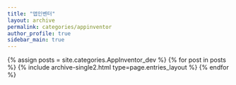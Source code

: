 ```yaml
---
title: "앱인벤터"
layout: archive
permalink: categories/appinventor  
author_profile: true
sidebar_main: true
---
```



{% assign posts = site.categories.AppInventor_dev %}
{% for post in posts %} {% include archive-single2.html type=page.entries_layout %} {% endfor %}
